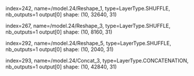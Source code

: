 index=242, name=/model.24/Reshape_1, type=LayerType.SHUFFLE, nb_outputs=1
  output[0] shape: (10, 32640, 31)

index=267, name=/model.24/Reshape_3, type=LayerType.SHUFFLE, nb_outputs=1
  output[0] shape: (10, 8160, 31)

index=292, name=/model.24/Reshape_5, type=LayerType.SHUFFLE, nb_outputs=1
  output[0] shape: (10, 2040, 31)
  
index=293, name=/model.24/Concat_3, type=LayerType.CONCATENATION, nb_outputs=1
  output[0] shape: (10, 42840, 31)
